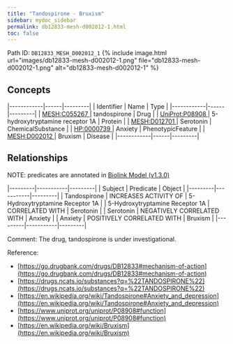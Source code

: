 ```yaml
---
title: "Tandospirone - Bruxism"
sidebar: mydoc_sidebar
permalink: db12833-mesh-d002012-1.html
toc: false 
---
```



Path ID: `DB12833_MESH_D002012_1`
{% include image.html url="images/db12833-mesh-d002012-1.png" file="db12833-mesh-d002012-1.png" alt="db12833-mesh-d002012-1" %}

## Concepts

|------------|------|---------|
| Identifier | Name | Type    |
|------------|------|---------|
| <a href="https://identifiers.org/MESH:C055267">MESH:C055267 </a> | tandospirone | Drug |
| <a href="https://identifiers.org/UniProt:P08908">UniProt:P08908 </a> | 5-hydroxytryptamine receptor 1A | Protein |
| <a href="https://identifiers.org/MESH:D012701">MESH:D012701 </a> | Serotonin | ChemicalSubstance |
| <a href="https://identifiers.org/HP:0000739">HP:0000739 </a> | Anxiety | PhenotypicFeature |
| <a href="https://identifiers.org/MESH:D002012">MESH:D002012 </a> | Bruxism | Disease |
|------------|------|---------|

## Relationships


NOTE: predicates are annotated in <a href="https://github.com/biolink/biolink-model/releases/tag/v1.3.0">Biolink Model (v1.3.0)</a>

|---------|-----------|---------|
| Subject | Predicate | Object  |
|---------|-----------|---------|
| Tandospirone | INCREASES ACTIVITY OF | 5-Hydroxytryptamine Receptor 1A |
| 5-Hydroxytryptamine Receptor 1A | CORRELATED WITH | Serotonin |
| Serotonin | NEGATIVELY CORRELATED WITH | Anxiety |
| Anxiety | POSITIVELY CORRELATED WITH | Bruxism |
|---------|-----------|---------|

Comment: The drug, tandospirone is under investigational.

Reference: 
  - [https://go.drugbank.com/drugs/DB12833#mechanism-of-action](https://go.drugbank.com/drugs/DB12833#mechanism-of-action)
  - [https://drugs.ncats.io/substances?q=%22TANDOSPIRONE%22](https://drugs.ncats.io/substances?q=%22TANDOSPIRONE%22)
  - [https://en.wikipedia.org/wiki/Tandospirone#Anxiety_and_depression](https://en.wikipedia.org/wiki/Tandospirone#Anxiety_and_depression)
  - [https://www.uniprot.org/uniprot/P08908#function](https://www.uniprot.org/uniprot/P08908#function)
  - [https://en.wikipedia.org/wiki/Bruxism](https://en.wikipedia.org/wiki/Bruxism)
